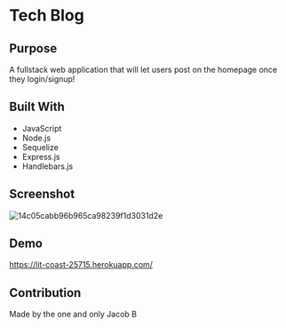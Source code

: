 # Tech Blog

## Purpose
A fullstack web application that will let users post on the homepage once they login/signup!

## Built With
* JavaScript
* Node.js
* Sequelize
* Express.js
* Handlebars.js

## Screenshot
![14c05cabb96b965ca98239f1d3031d2e](https://user-images.githubusercontent.com/48842814/144140076-9e16bbe6-ef94-4f65-b6df-fd399c69cfcc.png)

## Demo
https://lit-coast-25715.herokuapp.com/

## Contribution
Made by the one and only Jacob B
